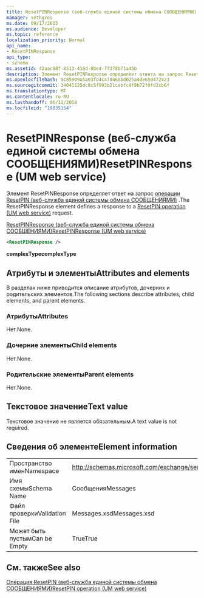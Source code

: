 ```yaml
---
title: ResetPINResponse (веб-служба единой системы обмена СООБЩЕНИЯМИ)
manager: sethgros
ms.date: 09/17/2015
ms.audience: Developer
ms.topic: reference
localization_priority: Normal
api_name:
- ResetPINResponse
api_type:
- schema
ms.assetid: 42aac88f-8513-416d-8be4-77378b71a45b
description: Элемент ResetPINResponse определяет ответа на запрос ResetPIN операции (веб-служба единой системы обмена СООБЩЕНИЯМИ).
ms.openlocfilehash: 9c85909a5a03fd4c470468bd025a4de650472423
ms.sourcegitcommit: 34041125dc8c5f993b21cebfc4f8b72f0fd2cb6f
ms.translationtype: MT
ms.contentlocale: ru-RU
ms.lasthandoff: 06/11/2018
ms.locfileid: "19835154"
---
```

# <a name="resetpinresponse-um-web-service"></a><span data-ttu-id="b6f16-103">ResetPINResponse (веб-служба единой системы обмена СООБЩЕНИЯМИ)</span><span class="sxs-lookup"><span data-stu-id="b6f16-103">ResetPINResponse (UM web service)</span></span>

<span data-ttu-id="b6f16-104">Элемент ResetPINResponse определяет ответ на запрос [операции ResetPIN (веб-служба единой системы обмена СООБЩЕНИЯМИ)](resetpin-operation-um-web-service.md) .</span><span class="sxs-lookup"><span data-stu-id="b6f16-104">The ResetPINResponse element defines a response to a [ResetPIN operation (UM web service)](resetpin-operation-um-web-service.md) request.</span></span> 
  
[<span data-ttu-id="b6f16-105">ResetPINResponse (веб-служба единой системы обмена СООБЩЕНИЯМИ)</span><span class="sxs-lookup"><span data-stu-id="b6f16-105">ResetPINResponse (UM web service)</span></span>](resetpinresponse-um-web-service.md)
  
```xml
<ResetPINResponse />
```

 <span data-ttu-id="b6f16-106">**complexType**</span><span class="sxs-lookup"><span data-stu-id="b6f16-106">**complexType**</span></span>
## <a name="attributes-and-elements"></a><span data-ttu-id="b6f16-107">Атрибуты и элементы</span><span class="sxs-lookup"><span data-stu-id="b6f16-107">Attributes and elements</span></span>

<span data-ttu-id="b6f16-108">В разделах ниже приводится описание атрибутов, дочерних и родительских элементов.</span><span class="sxs-lookup"><span data-stu-id="b6f16-108">The following sections describe attributes, child elements, and parent elements.</span></span>
  
### <a name="attributes"></a><span data-ttu-id="b6f16-109">Атрибуты</span><span class="sxs-lookup"><span data-stu-id="b6f16-109">Attributes</span></span>

<span data-ttu-id="b6f16-110">Нет.</span><span class="sxs-lookup"><span data-stu-id="b6f16-110">None.</span></span>
  
### <a name="child-elements"></a><span data-ttu-id="b6f16-111">Дочерние элементы</span><span class="sxs-lookup"><span data-stu-id="b6f16-111">Child elements</span></span>

<span data-ttu-id="b6f16-112">Нет.</span><span class="sxs-lookup"><span data-stu-id="b6f16-112">None.</span></span>
  
### <a name="parent-elements"></a><span data-ttu-id="b6f16-113">Родительские элементы</span><span class="sxs-lookup"><span data-stu-id="b6f16-113">Parent elements</span></span>

<span data-ttu-id="b6f16-114">Нет.</span><span class="sxs-lookup"><span data-stu-id="b6f16-114">None.</span></span>
  
## <a name="text-value"></a><span data-ttu-id="b6f16-115">Текстовое значение</span><span class="sxs-lookup"><span data-stu-id="b6f16-115">Text value</span></span>

<span data-ttu-id="b6f16-116">Текстовое значение не является обязательным.</span><span class="sxs-lookup"><span data-stu-id="b6f16-116">A text value is not required.</span></span>
  
## <a name="element-information"></a><span data-ttu-id="b6f16-117">Сведения об элементе</span><span class="sxs-lookup"><span data-stu-id="b6f16-117">Element information</span></span>

|||
|:-----|:-----|
|<span data-ttu-id="b6f16-118">Пространство имен</span><span class="sxs-lookup"><span data-stu-id="b6f16-118">Namespace</span></span>  <br/> |http://schemas.microsoft.com/exchange/services/2006/messages  <br/> |
|<span data-ttu-id="b6f16-119">Имя схемы</span><span class="sxs-lookup"><span data-stu-id="b6f16-119">Schema Name</span></span>  <br/> |<span data-ttu-id="b6f16-120">Сообщения</span><span class="sxs-lookup"><span data-stu-id="b6f16-120">Messages</span></span>  <br/> |
|<span data-ttu-id="b6f16-121">Файл проверки</span><span class="sxs-lookup"><span data-stu-id="b6f16-121">Validation File</span></span>  <br/> |<span data-ttu-id="b6f16-122">Messages.xsd</span><span class="sxs-lookup"><span data-stu-id="b6f16-122">Messages.xsd</span></span>  <br/> |
|<span data-ttu-id="b6f16-123">Может быть пустым</span><span class="sxs-lookup"><span data-stu-id="b6f16-123">Can be Empty</span></span>  <br/> |<span data-ttu-id="b6f16-124">True</span><span class="sxs-lookup"><span data-stu-id="b6f16-124">True</span></span>  <br/> |
   
## <a name="see-also"></a><span data-ttu-id="b6f16-125">См. также</span><span class="sxs-lookup"><span data-stu-id="b6f16-125">See also</span></span>



[<span data-ttu-id="b6f16-126">Операция ResetPIN (веб-служба единой системы обмена СООБЩЕНИЯМИ)</span><span class="sxs-lookup"><span data-stu-id="b6f16-126">ResetPIN operation (UM web service)</span></span>](resetpin-operation-um-web-service.md)

